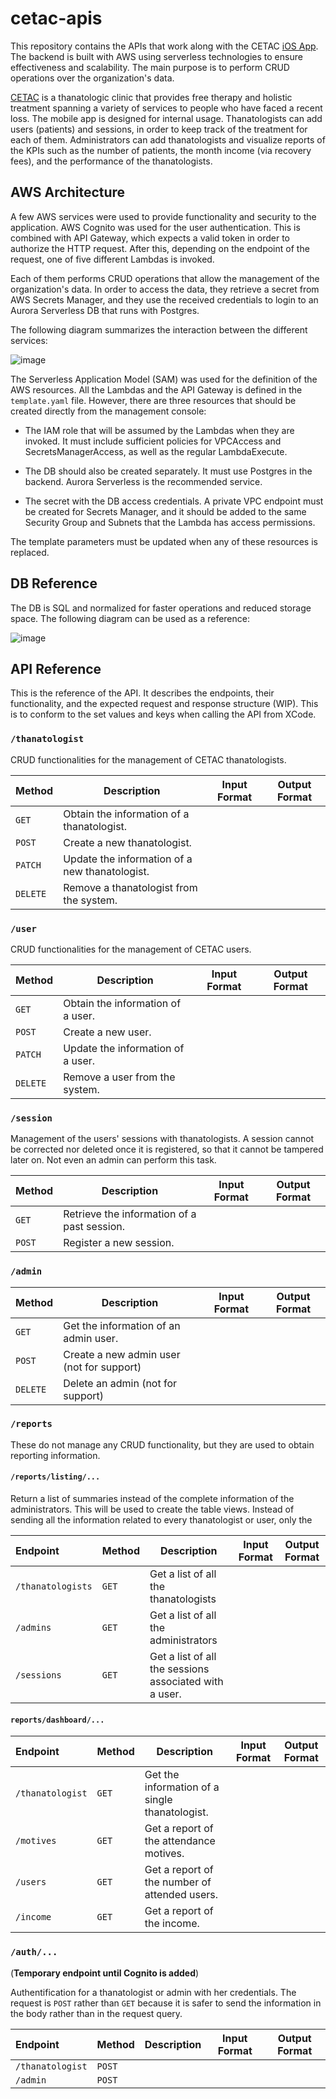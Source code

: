 # cetac-apis

This repository contains the APIs that work along with the CETAC 
[iOS App](https://github.com/CETAC-NetworkDefenders/cetac-nd-app). The backend is built with AWS 
using serverless technologies to ensure effectiveness and scalability. The main purpose is to 
perform CRUD operations over the organization's data. 

[CETAC](https://www.cetac.mx) is a thanatologic clinic that provides free therapy and holistic 
treatment spanning a variety of services to people who have faced a recent loss. The mobile app 
is designed for internal usage. Thanatologists can add users (patients) and sessions, in order 
to keep track of the treatment for each of them. Administrators can add thanatologists and 
visualize reports of the KPIs such as the number of patients, the month income (via recovery 
fees), and the performance of the thanatologists. 


## AWS Architecture

A few AWS services were used to provide functionality and security to the application. AWS 
Cognito was used for the user authentication. This is combined with API Gateway, which expects a 
valid token in order to authorize the HTTP request. After this, depending on the endpoint of the 
request, one of five different Lambdas is invoked. 

Each of them performs CRUD operations that 
allow the management of the organization's data. In order to access the data, they retrieve 
a secret from AWS Secrets Manager, and they use the received credentials to login to an Aurora 
Serverless DB that runs with Postgres. 

The following diagram summarizes the interaction between the different services: 

![image](https://drive.google.com/uc?export=view&id=1LH7GPSSkQe7Rxc1NiKI2udxlLSBuYWud)

The Serverless Application Model (SAM) was used for the definition of the AWS resources. All the 
Lambdas and the API Gateway is defined in the `template.yaml` file. However, there are three 
resources that should be created directly from the management console: 

- The IAM role that will be assumed by the Lambdas when they are invoked. It must include 
  sufficient policies for VPCAccess and SecretsManagerAccess, as well as the regular LambdaExecute.
    
- The DB should also be created separately. It must use Postgres in the backend. Aurora 
  Serverless is the recommended service. 
  
- The secret with the DB access credentials. A private VPC endpoint must be created for Secrets 
  Manager, and it should be added to the same Security Group and Subnets that the Lambda has 
  access permissions. 
  
The template parameters must be updated when any of these resources is replaced. 

## DB Reference

The DB is SQL and normalized for faster operations and reduced storage space. The following 
diagram can be used as a reference: 

![image](https://drive.google.com/uc?export=view&id=1VFndloMM5CZigqAHsiWsIse9BP_dfr2O)

## API Reference

This is the reference of the API. It describes the endpoints, their functionality, and the 
expected request and response structure (WIP). This is to conform to the set values and keys 
when calling the API from XCode. 


### `/thanatologist`

CRUD functionalities for the management of CETAC thanatologists. 

| Method   | Description                                    | Input Format | Output Format |
| -------- | ---------------------------------------------- | ------------ | ------------- |
| `GET`    | Obtain the information of a thanatologist.     |              |               |
| `POST`   | Create a new thanatologist.                    |              |               |
| `PATCH`  | Update the information of a new thanatologist. |              |               |
| `DELETE` | Remove a thanatologist from the system.        |              |               |

### `/user`

CRUD functionalities for the management of CETAC users. 

| Method   | Description                       | Input Format | Output Format |
| -------- | --------------------------------- | ------------ | ------------- |
| `GET`    | Obtain the information of a user. |              |               |
| `POST`   | Create a new user.                |              |               |
| `PATCH`  | Update the information of a user. |              |               |
| `DELETE` | Remove a user from the system.    |              |               |

### `/session`

Management of the users' sessions with thanatologists. A session cannot be corrected nor deleted once it is registered, so that it cannot be tampered later on. Not even an admin can perform this task.

| Method | Description                                 | Input Format | Output Format |
| :----- | ------------------------------------------- | ------------ | ------------- |
| `GET`  | Retrieve the information of a past session. |              |               |
| `POST` | Register a new session.                     |              |               |

### `/admin`

| Method   | Description                               | Input Format | Output Format |
| :------- | ----------------------------------------- | ------------ | ------------- |
| `GET`    | Get the information of an admin user.     |              |               |
| `POST`   | Create a new admin user (not for support) |              |               |
| `DELETE` | Delete an admin (not for support)         |              |               |

### `/reports`

These do not manage any CRUD functionality, but they are used to obtain reporting information. 

#### `/reports/listing/...`

Return a list of summaries instead of the complete information of the administrators. This will be used to create the table views. Instead of sending all the information related to every thanatologist or user, only the 

| Endpoint          | Method | Description                                            | Input Format | Output Format |
| :---------------- | ------ | ------------------------------------------------------ | ------------ | ------------- |
| `/thanatologists` | `GET`  | Get a list of all the thanatologists                   |              |               |
| `/admins`         | `GET`  | Get a list of all the administrators                   |              |               |
| `/sessions`       | `GET`  | Get a list of all the sessions associated with a user. |              |               |

#### `reports/dashboard/...`

| Endpoint         | Method | Description                                    | Input Format | Output Format |
| :--------------- | ------ | ---------------------------------------------- | ------------ | ------------- |
| `/thanatologist` | `GET`  | Get the information of a single thanatologist. |              |               |
| `/motives`       | `GET`  | Get a report of the attendance motives.        |              |               |
| `/users`         | `GET`  | Get a report of the number of attended users.  |              |               |
| `/income`        | `GET`  | Get a report of the income.                    |              |               |

### `/auth/...`

(**Temporary endpoint until Cognito is added**)

Authentification for a thanatologist or admin with her credentials. The request is `POST` rather than `GET` because it is safer to send the information in the body rather than in the request query. 

| Endpoint         | Method | Description | Input Format | Output Format |
| :--------------- | ------ | ----------- | ------------ | ------------- |
| `/thanatologist` | `POST` |             |              |               |
| `/admin`         | `POST` |             |              |               |






